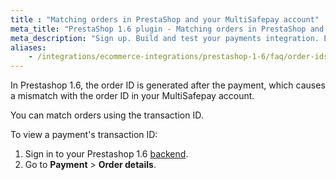 ```yaml
---
title : "Matching orders in PrestaShop and your MultiSafepay account"
meta_title: "PrestaShop 1.6 plugin - Matching orders in PrestaShop and your MultiSafepay account - MultiSafepay Docs"
meta_description: "Sign up. Build and test your payments integration. Explore our products and services. Use our API Reference, SDKs, and wrappers. Get support."
aliases:
    - /integrations/ecommerce-integrations/prestashop-1-6/faq/order-ids-not-matching/
---
```


In Prestashop 1.6, the order ID is generated after the payment, which causes a mismatch with the order ID in your MultiSafepay account. 

You can match orders using the transaction ID. 

To view a payment's transaction ID:

1. Sign in to your Prestashop 1.6 [backend](/getting-started/glossary/#backend).
2. Go to **Payment** > **Order details**. 

